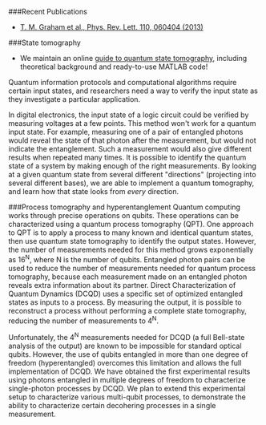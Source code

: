 ###Recent Publications
* [T. M. Graham et al., Phys. Rev. Lett. 110, 060404 (2013)](http://dx.doi.org/10.1103/PhysRevLett.110.060404)

###State tomography
* We maintain an online [guide to quantum state tomography](http://research.physics.illinois.edu/QI/Photonics/Tomography/), including theoretical background and ready-to-use MATLAB code! 

Quantum information protocols and computational algorithms require certain input states, and researchers need a way to verify the input state as they investigate a particular application.

In digital electronics, the input state of a logic circuit could be verified by measuring voltages at a few points. This method won't work for a quantum input state. For example, measuring one of a pair of entangled photons would reveal the state of that photon after the measurement, but would not indicate the entanglement. Such a measurement would also give different results when repeated many times. It is possible to identify the quantum state of a system by making enough of the right measurements. By looking at a given quantum state from several different "directions" (projecting into several different bases), we are able to implement a quantum tomography, and learn how that state looks from <em>every</em> direction.

###Process tomography and hyperentanglement
Quantum computing works through precise operations on qubits. These operations can be characterized using a quantum process tomography (QPT). One approach to QPT is to apply a process to many known and identical quantum states, then use quantum state tomography to identify the output states. However, the number of measurements needed for this method grows exponentially as 16<sup>N</sup>, where N is the number of qubits. Entangled photon pairs can be used to reduce the number of measurements needed for quantum process tomography, because each measurement made on an entangled photon reveals extra information about its partner. Direct Characterization of Quantum Dynamics (DCQD) uses a specific set of optimized entangled states as inputs to a process. By measuring the output, it is possible to reconstruct a process without performing a complete state tomography, reducing the number of measurements to 4<sup>N</sup>.

Unfortunately, the 4<sup>N</sup> measurements needed for DCQD (a full Bell-state analysis of the output) are known to be impossible for standard optical qubits. However, the use of qubits entangled in more than one degree of freedom (hyperentangled) overcomes this limitation and allows the full implementation of DCQD. We have obtained the first experimental results using photons entangled in multiple degrees of freedom to characterize single-photon processes by DCQD. We plan to extend this experimental setup to characterize various multi-qubit processes, to demonstrate the ability to characterize certain decohering processes in a single measurement.